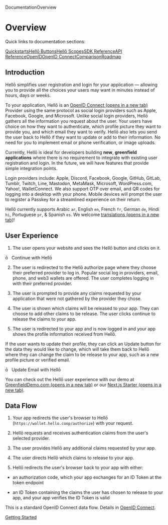 DocumentationOverview

# Overview

Quick links to documentation sections:

[Quickstarts](/docs/quickstarts/)[Hellō Buttons](/docs/buttons/)[Hellō Scopes](/docs/scopes/)[SDK Reference](/docs/sdks/)[API Reference](/docs/apis/)[OpenIDOpenID Connect](/docs/oidc/)[Comparison](/docs/comparison/)[Roadmap](/docs/roadmap/)

## Introduction[](#introduction)

Hellō simplifies user registration and login for your application — allowing you to provide all the choices your users may want in minutes instead of hours, days or weeks.

To your application, Hellō is an [OpenID Connect (opens in a new tab)](https://openid.net/specs/openid-connect-core-1_0.html) Provider using the same protocol as social login providers such as Apple, Facebook, Google, and Microsoft. Unlike social login providers, Hellō gathers all the information you request about the user. Your users have choice on how they want to authenticate, which profile picture they want to provide you, and which email they want to verify. Hellō also lets you send the user back to Hellō if they want to update or add to their information. No need for you to implement email or phone verification, or image uploads.

Currently, Hellō is ideal for developers building **new**, **greenfield applications** where there is no requirement to integrate with existing user registration and login. In the future, we will have features that provide simple integration points.

Login providers include: Apple, Discord, Facebook, Google, GitHub, GitLab, Tumblr, Twitch, Line, Mastodon, MetaMask, Microsoft, WordPress.com, Yahoo!, WalletConnect. We also support OTP over email, and QR codes for logging into a desktop with your phone. Mobile devices will prompt the user to register a Passkey for a streamlined experience on their return.

Hellō currently supports Arabic `ar`, English `en`, French `fr`, German `de`, Hindi `hi`, Portuguese `pr`, & Spanish `es`. We welcome [translations (opens in a new tab)](https://github.com/hellocoop/wallet-i18n)!

## User Experience[](#user-experience)

1.  The user opens your website and sees the Hellō button and clicks on it.

ō   Continue with Hellō

2.  The user is redirected to the Hellō authorize page where they choose their preferred provider to log in. Popular social log in providers, email, phone, and web3 wallets are offered. The user completes logging in with their preferred provider.
    
3.  The user is prompted to provide any claims requested by your application that were not gathered by the provider they chose.
    
4.  The user is shown which claims will be released to your app. They can choose to add other claims to be release. The user clicks continue to release the claims to your app.
    
5.  The user is redirected to your app and is now logged in and your app shows the profile information received from Hellō.
    

If the user wants to update their profile, they can click an Update button for the data they would like to change, which will take them back to Hellō where they can change the claim to be release to your app, such as a new profile picture or verified email.

ō   Update Email with Hellō

You can check out the Hellō user experience with our demo at [GreenfieldDemo.com (opens in a new tab)](https://greenfielddemo.com) or our [Next.js Starter (opens in a new tab)](https://hello-nextjs-sample.vercel.app/).

## Data Flow[](#data-flow)

1.  Your app redirects the user's browser to Hellō (`https://wallet.hello.coop/authorize`) with your request.
    
2.  Hellō requests and receives authentication claims from the user's selected provider.
    
3.  The user provides Hellō any additional claims requested by your app.
    
4.  The user directs Hellō which claims to release to your app.
    
5.  Hellō redirects the user's browser back to your app with either:
    

-   an authorization code, which your app exchanges for an ID Token at the token endpoint
    
-   an ID Token containing the claims the user has chosen to release to your app, and your app verifies the ID Token is valid
    

This is a standard OpenID Connect data flow. Details in [OpenID Connect](/docs/oidc/).

[Getting Started](/docs/getting-started/ "Getting Started")